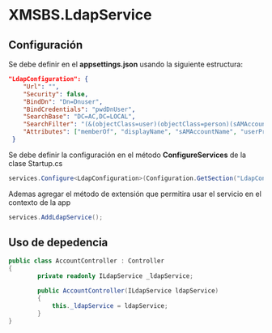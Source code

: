 # XMSBS.LdapService

## Configuración

Se debe definir en el **appsettings.json** usando la siguiente estructura:

```json 
"LdapConfiguration": {
    "Url": "",
    "Security": false,
    "BindDn": "Dn=Dnuser",
    "BindCredentials": "pwdDnUser",
    "SearchBase": "DC=AC,DC=LOCAL",
    "SearchFilter": "(&(objectClass=user)(objectClass=person)(sAMAccountName={0}))",
    "Attributes": ["memberOf", "displayName", "sAMAccountName", "userPrincipalName"]
 }
  ```
  
Se debe definir la configuración en el método **ConfigureServices** de la clase Startup.cs

```c#
services.Configure<LdapConfiguration>(Configuration.GetSection("LdapConfiguration"));
```

Ademas agregar el método de extensión que permitira usar el servicio en el contexto de la app
```c#
services.AddLdapService();
```

## Uso de depedencia

```c#
public class AccountController : Controller
{
        private readonly ILdapService _ldapService;

        public AccountController(ILdapService ldapService)
        {
            this._ldapService = ldapService;
        }
}
```
